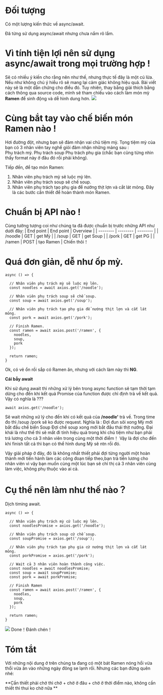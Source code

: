 # Đối tượng
Có một lượng kiến thức về async/await.

Đã từng sử dụng async/await nhưng chưa nắm rõ lắm.

# Vì tính tiện lợi nên sử dụng async/await trong mọi trường hợp !
Sẽ có nhiều ý kiến cho rằng nên như thế, nhưng thực tế đây là một cú lừa.
Nếu như không chú ý hiểu rõ sẽ mang lại cảm giác không hiệu quả. Bài viết này sẽ là một dẫn chứng cho điều đó. 
Tuy nhiên, thay bằng giải thích bằng cách thông qua source code, mình sẽ tham chiếu vào cách làm món mỳ **Ramen** để sinh động và dễ hình dung hơn. 
![](https://images.viblo.asia/bee729ca-6478-49b6-8aed-2007fce99c2b.jpg)

# Cùng bắt tay vào chế biến món Ramen nào !
Hơi đường đột, nhưng bạn sẽ đảm nhận vai chủ tiệm mỳ. 
Tọng tiệm mỳ của bạn có 3 nhân viên tay nghề giỏi đảm nhận những mảng sau :  
Phụ trách mỳ. 
Phụ trách soup
Phụ trách phụ gia
(chắc bạn cũng từng nhìn thấy format này ở đâu đó rồi phải không).

Tiếp đến, để tạo món Ramen:
1. Nhân viên phụ trách mỳ sẽ luộc mỳ lên. 
2. Nhân viên phụ trách soup sẽ chế soup.
3. Nhân viên phụ trách tạo phụ gia để nướng thịt lợn và cắt lát mỏng. 
Đây là các bước cần thiết để hoàn thành món Ramen. 

# Chuẩn bị API nào !
Cùng tưởng tượng coi như chúng ta đã được chuẩn bị trước những API như dưới đây: 
| End point | End point | Overview |
| -------- | -------- | -------- |
| /noodle | GET | get Mỳ |
| /soup     | GET     | get Soup     |
| /pork     | GET     | get PG     |
| /ramen     | POST     | tạo Ramen     |
Chiến thôi！

# Quá đơn giản, dễ như ốp mỳ. 
```
async () => {

  // Nhân viên phụ trách mỳ sẽ luộc mỳ lên. 
  const noodles = await axios.get('/noodle');

  // Nhân viên phụ trách soup sẽ chế soup.
  const soup = await axios.get('/soup');

  // Nhân viên phụ trách tạo phụ gia để nướng thịt lợn và cắt lát mỏng.
  const pork = await axios.get('/pork');

  // Finish Ramen.
  const ramen = await axios.post('/ramen', {
    noodles,
    soup,
    pork
  });

  return ramen;
}
```
Ok, có vẻ ổn rồi sắp có Ramen ăn, nhưng với cách làm này thì **NG**.


**Cái bẫy await**

Khi sử dụng await thì những xử lý bên trong async function sẽ tạm thời tạm dừng cho đến khi kết quả Promise của function được chỉ định trả về kết quả.
Vậy có nghĩa là ???

`await axios.get('/noodle');`

Sẽ wait những xử lý cho đến khi có kết quả của **/noodle'** trả về. 
Trong time đo thì  /soup /pork  sẽ ko được request. 
Nghĩa là : 
Đợi đun sôi xong Mỳ mới bắt đầu chế biến Soup
Đợi chế soup xong mới bắt đầu thái thịt nướng. 
Đại khái là như thế thì sẽ mất đi tính hiệu quả trong khi chủ tiệm như bạn phải trả lương cho cả 3 nhân viên trong cùng một thời điểm！
Vậy là đợi cho đến khi finish tất cả thì bạn có thể hình dung Mỳ sẽ ntn rồi đó. 

Vậy giải pháp ở đây, đó là không nhất thiết phải đợi từng người một hoàn thành mới tiến hành làm các công đoạn tiếp theo,bạn trả tiền lương cho nhân viên vì vậy bạn muốn cùng một lúc bạn sẽ chỉ thị cả 3 nhân viên cùng làm việc, không phụ thuộc vào ai cả. 

# Cụ thể nên làm như thế nào？
Dịch timing await.
```
async () => {

  // Nhân viên phụ trách mỳ cứ luộc mỳ lên. 
  const noodlesPromise = axios.get('/noodle');

  // Nhân viên phụ trách soup cứ chế soup.
  const soupPromise = axios.get('/soup');

  // Nhân viên phụ trách tạo phụ gia cứ nướng thịt lợn và cắt lát mỏng.
  const porkPromise = axios.get('/pork');

  // Wait cả 3 nhân viên hoàn thành công việc.
  const noodles = await noodlesPromise;
  const soup = await soupPromise;
  const pork = await porkPromise;

  // Finish Ramen
  const ramen = await axios.post('/ramen', {
    noodles,
    soup,
    pork
  });

  return ramen;
}
```
![](https://images.viblo.asia/90a29fe2-38a2-4ce2-ae72-648b4210a42f.jpg)
Done！Đánh chén！

# Tóm tắt
Với những nội dung ở trên chúng ta đang có một bát Ramen nóng hổi vừa thổi vừa ăn vào những ngày đông se lạnh rồi.  Nhưng các bạn đừng quên nhé: 

**Cần thiết phải chờ thì chờ + chờ ở đâu + chờ ở thời điểm nào, không cần thiết thì thui ko chờ nữa **
